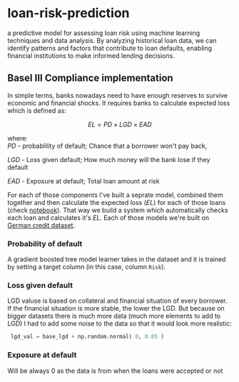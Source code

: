# loan-risk-prediction
a predictive model for assessing loan risk using machine learning techniques and data analysis. By analyzing historical loan data, we can identify patterns and factors that contribute to loan defaults, enabling financial institutions to make informed lending decisions.

## Basel III Compliance implementation
In simple terms, banks nowadays need to have enough reserves to survive economic and financial shocks. It requires banks to calculate expected loss which is defined as:

$$ EL = PD \times LGD \times EAD $$

where: \
$PD$ - probablility of default; Chance that a borrower won't pay back,

$LGD$ - Loss given default; How much money will the bank lose if they default

$EAD$ - Exposure at default; Total loan amount at risk

For each of those components I've built a seprate model, combined them together and then calculate the expected loss ($EL$) for each of those loans (check [notebook](./notebooks/basel_3_implementation.ipynb)). That way we build a system which automatically checks each loan and calculates it's $EL$. Each of those models we're built on [German credit dataset](./dataset/german_credit_data.csv).

### Probability of default
A gradient boosted tree model learner takes in the dataset and it is trained by setting a target column (in this case, column `Risk`).

### Loss given default
LGD valuse is based on collateral and financial situation of every borrower. If the financial situation is more stable, the lower the LGD. But because on bigger datasets there is much more data (much more elements to add to LGD) I had to add some noise to the data so that it would look more realistic:

```python
 lgd_val = base_lgd + np.random.normal( 0, 0.05 )
```

### Exposure at default
Will be always 0 as the data is from when the loans were accepted or not